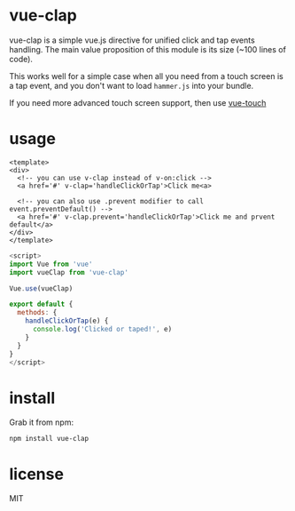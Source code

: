 # vue-clap

vue-clap is a simple vue.js directive for unified click and tap events handling.
The main value proposition of this module is its size (~100 lines of code).

This works well for a simple case when all you need from a touch screen is a tap
event, and you don't want to load `hammer.js` into your bundle.

If you need more advanced touch screen support, then use [vue-touch](https://github.com/vuejs/vue-touch)

# usage

``` vue
<template>
<div>
  <!-- you can use v-clap instead of v-on:click -->
  <a href='#' v-clap='handleClickOrTap'>Click me<a>

  <!-- you can also use .prevent modifier to call event.preventDefault() -->
  <a href='#' v-clap.prevent='handleClickOrTap'>Click me and prvent default</a>
</div>
</template>
```
``` js
<script>
import Vue from 'vue'
import vueClap from 'vue-clap'

Vue.use(vueClap)

export default {
  methods: {
    handleClickOrTap(e) {
      console.log('Clicked or taped!', e)
    }
  }
}
</script>
```

# install

Grab it from npm:

```
npm install vue-clap
```

# license

MIT

